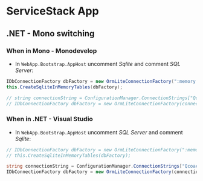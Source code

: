 # ServiceStack App

## .NET - Mono switching

### When in Mono - Monodevelop

* In `WebApp.Bootstrap.AppHost` uncomment _Sqlite_ and comment _SQL Server_:

```csharp
IDbConnectionFactory dbFactory = new OrmLiteConnectionFactory(":memory:", false, SqliteOrmLiteDialectProvider.Instance);
this.CreateSqliteInMemoryTables(dbFactory);

// string connectionString = ConfigurationManager.ConnectionStrings["QcoachServiceStack"].ConnectionString;
// IDbConnectionFactory dbFactory = new OrmLiteConnectionFactory(connectionString, false, SqlServerOrmLiteDialectProvider.Instance);
```

### When in .NET - Visual Studio

* In `WebApp.Bootstrap.AppHost` uncomment _SQL Server_ and comment _Sqlite_:

```csharp
// IDbConnectionFactory dbFactory = new OrmLiteConnectionFactory(":memory:", false, SqliteOrmLiteDialectProvider.Instance);
// this.CreateSqliteInMemoryTables(dbFactory);

string connectionString = ConfigurationManager.ConnectionStrings["QcoachServiceStack"].ConnectionString;
IDbConnectionFactory dbFactory = new OrmLiteConnectionFactory(connectionString, false, SqlServerOrmLiteDialectProvider.Instance);
```